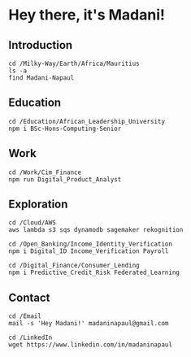 # Hey there, it's Madani!

## Introduction
```
cd /Milky-Way/Earth/Africa/Mauritius
ls -a
find Madani-Napaul
```

## Education
```
cd /Education/African_Leadership_University
npm i BSc-Hons-Computing-Senior  
```

## Work
```
cd /Work/Cim_Finance
npm run Digital_Product_Analyst  
```

## Exploration
```
cd /Cloud/AWS
aws lambda s3 sqs dynamodb sagemaker rekognition
```

```
cd /Open_Banking/Income_Identity_Verification
npm i Digital_ID Income_Verification Payroll
```

```
cd /Digital_Finance/Consumer_Lending  
npm i Predictive_Credit_Risk Federated_Learning 
```

## Contact
```
cd /Email
mail -s 'Hey Madani!' madaninapaul@gmail.com

cd /LinkedIn
wget https://www.linkedin.com/in/madaninapaul
```
